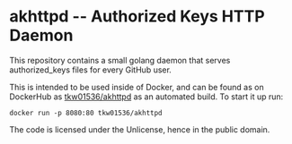# akhttpd -- Authorized Keys HTTP Daemon

This repository contains a small golang daemon that serves authorized_keys files for every GitHub user. 

This is intended to be used inside of Docker, and can be found as on DockerHub as [tkw01536/akhttpd](https://hub.docker.com/r/tkw01536/akhttpd/) as an automated build. 
To start it up run:

```
docker run -p 8080:80 tkw01536/akhttpd
```

The code is licensed under the Unlicense, hence in the public domain. 